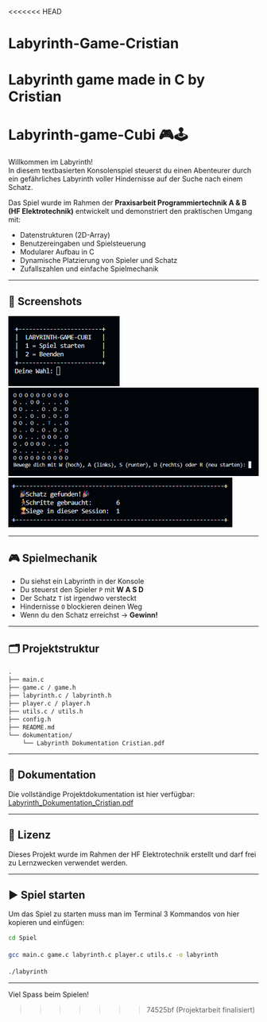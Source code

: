 <<<<<<< HEAD
# Labyrinth-Game-Cristian
Labyrinth game made in C by Cristian
=======
# Labyrinth-game-Cubi 🎮🕹️

Willkommen im Labyrinth!  
In diesem textbasierten Konsolenspiel steuerst du einen Abenteurer durch ein gefährliches Labyrinth voller Hindernisse auf der Suche nach einem Schatz.

Das Spiel wurde im Rahmen der **Praxisarbeit Programmiertechnik A & B (HF Elektrotechnik)** entwickelt und demonstriert den praktischen Umgang mit:

- Datenstrukturen (2D-Array)
- Benutzereingaben und Spielsteuerung
- Modularer Aufbau in C
- Dynamische Platzierung von Spieler und Schatz
- Zufallszahlen und einfache Spielmechanik

---

## 📸 Screenshots
![Startmenü](docs/startmenu.png)
![Spielfeld](docs/spielfeld.png)
![Siegmeldung](docs/sieg.png)

---

## 🎮 Spielmechanik

- Du siehst ein Labyrinth in der Konsole
- Du steuerst den Spieler `P` mit **W A S D**
- Der Schatz `T` ist irgendwo versteckt
- Hindernisse `O` blockieren deinen Weg
- Wenn du den Schatz erreichst → **Gewinn!**

---

## 🗂️ Projektstruktur

```plaintext
.
├── main.c
├── game.c / game.h
├── labyrinth.c / labyrinth.h
├── player.c / player.h
├── utils.c / utils.h
├── config.h
├── README.md
└── dokumentation/
    └── Labyrinth Dokumentation Cristian.pdf
```
---

## 📑 Dokumentation

Die vollständige Projektdokumentation ist hier verfügbar:  
[Labyrinth_Dokumentation_Cristian.pdf](Dokumentation/Labyrinth_Dokumentation_Cristian.pdf)


---

## 📜 Lizenz

Dieses Projekt wurde im Rahmen der HF Elektrotechnik erstellt und darf frei zu Lernzwecken verwendet werden.

---

## ▶️ Spiel starten

Um das Spiel zu starten muss man im Terminal 3 Kommandos von hier kopieren und einfügen:

```bash
cd Spiel

gcc main.c game.c labyrinth.c player.c utils.c -o labyrinth

./labyrinth
```

---

Viel Spass beim Spielen!
>>>>>>> 74525bf (Projektarbeit finalisiert)
